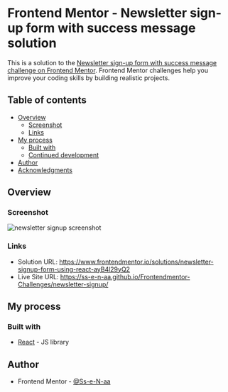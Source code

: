 # Frontend Mentor - Newsletter sign-up form with success message solution

This is a solution to the [Newsletter sign-up form with success message challenge on Frontend Mentor](https://www.frontendmentor.io/challenges/newsletter-signup-form-with-success-message-3FC1AZbNrv). Frontend Mentor challenges help you improve your coding skills by building realistic projects. 

## Table of contents

- [Overview](#overview)
  - [Screenshot](#screenshot)
  - [Links](#links)
- [My process](#my-process)
  - [Built with](#built-with)
  - [Continued development](#continued-development)
- [Author](#author)
- [Acknowledgments](#acknowledgments)

## Overview

### Screenshot
![newsletter signup screenshot](https://github.com/user-attachments/assets/b0294b45-7086-4ac8-befb-841ba05c1541)


### Links

- Solution URL: https://www.frontendmentor.io/solutions/newsletter-signup-form-using-react-ayB4l29yQ2
- Live Site URL:  https://ss-e-n-aa.github.io/Frontendmentor-Challenges/newsletter-signup/

## My process

### Built with

- [React](https://reactjs.org/) - JS library

## Author

- Frontend Mentor - [@Ss-e-N-aa](https://www.frontendmentor.io/profile/Ss-e-N-aa)
